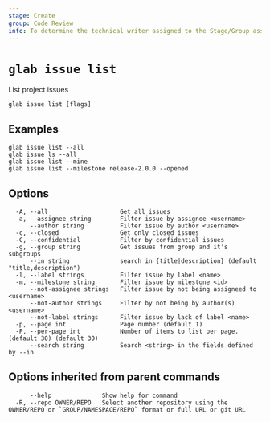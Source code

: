 ```yaml
---
stage: Create
group: Code Review
info: To determine the technical writer assigned to the Stage/Group associated with this page, see https://about.gitlab.com/handbook/product/ux/technical-writing/#assignments
---
```


<!--
This documentation is auto generated by a script.
Please do not edit this file directly, check cmd/gen-docs/docs.go.
-->

# `glab issue list`

List project issues

```plaintext
glab issue list [flags]
```

## Examples

```plaintext
glab issue list --all
glab issue ls --all
glab issue list --mine
glab issue list --milestone release-2.0.0 --opened

```

## Options

```plaintext
  -A, --all                    Get all issues
  -a, --assignee string        Filter issue by assignee <username>
      --author string          Filter issue by author <username>
  -c, --closed                 Get only closed issues
  -C, --confidential           Filter by confidential issues
  -g, --group string           Get issues from group and it's subgroups
      --in string              search in {title|description} (default "title,description")
  -l, --label strings          Filter issue by label <name>
  -m, --milestone string       Filter issue by milestone <id>
      --not-assignee strings   Filter issue by not being assigneed to <username>
      --not-author strings     Filter by not being by author(s) <username>
      --not-label strings      Filter issue by lack of label <name>
  -p, --page int               Page number (default 1)
  -P, --per-page int           Number of items to list per page. (default 30) (default 30)
      --search string          Search <string> in the fields defined by --in
```

## Options inherited from parent commands

```plaintext
      --help              Show help for command
  -R, --repo OWNER/REPO   Select another repository using the OWNER/REPO or `GROUP/NAMESPACE/REPO` format or full URL or git URL
```

